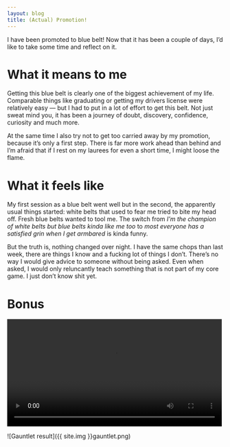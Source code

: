 ```yaml
---
layout: blog
title: (Actual) Promotion!
---
```

I have been promoted to blue belt! Now that it has been a couple of days, I’d like to take some time and reflect on it.

# What it means to me

Getting this blue belt is clearly one of the biggest achievement of my life. Comparable things like graduating or getting my drivers license were relatively easy — but I had to put in a lot of effort to get this belt. Not just sweat mind you, it has been a journey of doubt, discovery, confidence, curiosity and much more.

At the same time I also try not to get too carried away by my promotion, because it’s only a first step. There is far more work ahead than behind and I’m afraid that if I rest on my laurees for even a short time, I might loose the flame.

# What it feels like

My first session as a blue belt went well but in the second, the apparently usual things started: white belts that used to fear me tried to bite my head off. Fresh blue belts wanted to tool me. The switch from *I’m the champion of white belts but blue belts kinda like me too* to *most everyone has a satisfied grin when I get armbared* is kinda funny.

But the truth is, nothing changed over night. I have the same chops than last week, there are things I know and a fucking lot of things I don’t. There’s no way I would give advice to someone without being asked. Even when asked, I would only reluncantly teach something that is not part of my core game. I just don’t know shit yet.

# Bonus

<video controls="controls" width="500px">
	<source src="{{ site.img }}gauntlet.webm" type="video/webm" />
</video>

![Gauntlet result]({{ site.img }}gauntlet.png)